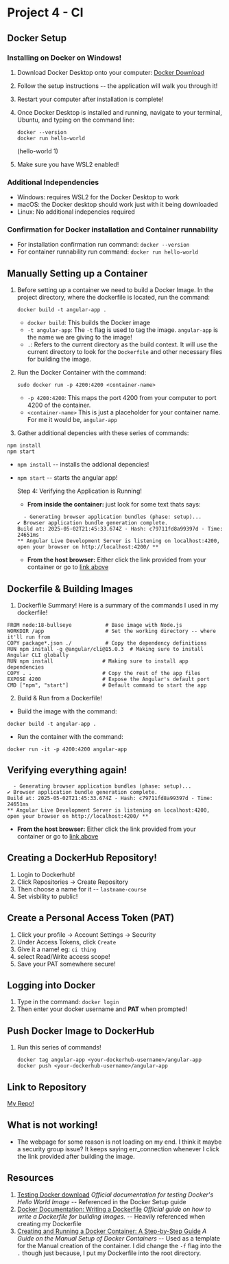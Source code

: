 # Project 4 - CI

## Docker Setup


### Installing on Docker on Windows!
  1. Download Docker Desktop onto your computer: [Docker Download](https://docs.docker.com/desktop/setup/install/windows-install/)
  2. Follow the setup instructions -- the application will walk you through it!
  3. Restart your computer after installation is complete!
  4. Once Docker Desktop is installed and running, navigate to your terminal, Ubuntu, and typing on the command line:
     
     ```
     docker --version
     docker run hello-world
     ```
     (hello-world 1)
  5. Make sure you have WSL2 enabled!

### Additional Independencies
  - Windows: requires WSL2 for the Docker Desktop to work
  - macOS: the Docker desktop should work just with it being downloaded
  - Linux: No additional indepencies required

### Confirmation for Docker installation and Container runnability
  - For installation confirmation run command: `docker --version`
  - For container runnability run command: `docker run hello-world`


## Manually Setting up a Container
1. Before setting up a container we need to build a Docker Image. In the project directory, where the dockerfile is located, run the command:
   ```
   docker build -t angular-app .
   ```
   - `docker build`: This builds the Docker image
   - `-t angular-app`: The `-t` flag is used to tag the image. `angular-app` is the name we are giving to the image!
   - `.`: Refers to the current directory as the build context. It will use the current directory to look for the `Dockerfile` and other necessary files for building the               image.
2. Run the Docker Container with the command:
   ```
   sudo docker run -p 4200:4200 <container-name>
   ```
   - `-p 4200:4200`: This maps the port 4200 from your computer to port 4200 of the container.
   - `<container-name>` This is just a placeholder for your container name. For me it would be, `angular-app`

3. Gather additional depencies with these series of commands:
```
npm install
npm start
```
- `npm install` -- installs the addional depencies!
- `npm start` -- starts the angular app!

  Step 4: Verifying the Application is Running!
  - **From inside the container:** just look for some text thats says:
  
  ```
    - Generating browser application bundles (phase: setup)...
  ✔ Browser application bundle generation complete.
  Build at: 2025-05-02T21:45:33.674Z - Hash: c79711fd8a99397d - Time: 24651ms
  ** Angular Live Development Server is listening on localhost:4200, open your browser on http://localhost:4200/ **
  ```

  - **From the host browser:** Either click the link provided from your container or go to [link above](http://localhost:4200)
 
## Dockerfile & Building Images
  1. Dockerfile Summary!
  Here is a summary of the commands I used in my dockerfile!
  ```
  FROM node:18-bullseye           # Base image with Node.js
  WORKDIR /app                    # Set the working directory -- where it'll run from
  COPY package*.json ./           # Copy the dependency definitions
  RUN npm install -g @angular/cli@15.0.3  # Making sure to install Angular CLI globally
  RUN npm install                # Making sure to install app dependencies
  COPY . .                       # Copy the rest of the app files
  EXPOSE 4200                    # Expose the Angular's default port
  CMD ["npm", "start"]           # Default command to start the app
  ```

  2.  Build & Run from a Dockerfile!
  - Build the image with the command:
  ```
  docker build -t angular-app .
  ```
  - Run the container with the command:
  ```
  docker run -it -p 4200:4200 angular-app
  ```
  ## Verifying everything again!
  ```
    - Generating browser application bundles (phase: setup)...
  ✔ Browser application bundle generation complete.
  Build at: 2025-05-02T21:45:33.674Z - Hash: c79711fd8a99397d - Time: 24651ms
  ** Angular Live Development Server is listening on localhost:4200, open your browser on http://localhost:4200/ **
  ```

  - **From the host browser:** Either click the link provided from your container or go to [link above](http://localhost:4200)

## Creating a DockerHub Repository!
  1. Login to Dockerhub!
  2. Click Repositories -> Create Repository
  3. Then choose a name for it -- ``lastname-course``
  4. Set visbility to public!


## Create a Personal Access Token (PAT)
1. Click your profile -> Account Settings -> Security
2. Under Access Tokens, click `Create`
3. Give it a name! eg: `ci thing `
4. select Read/Write access scope!
5. Save your PAT somewhere secure!

## Logging into Docker
  1. Type in the command: `docker login`
  2. Then enter your docker username and **PAT** when prompted!

## Push Docker Image to DockerHub
  1. Run this series of commands!
     ```
     docker tag angular-app <your-dockerhub-username>/angular-app
     docker push <your-dockerhub-username>/angular-app
     ```

## Link to Repository
[My Repo!](https://hub.docker.com/r/historyvariety/perdue-ceg3120/tags)


## What is not working!


 - The webpage for some reason is not loading on my end. I think it maybe a security group issue? It keeps saying err_connection whenever I click the link provided after building the image.


## Resources
1. [Testing Docker download](https://hub.docker.com/_/hello-world)
   *Official documentation for testing Docker's Hello World Image*
   -- Referenced in the Docker Setup guide
3. [Docker Documentation: Writing a Dockerfile](https://docs.docker.com/get-started/docker-concepts/building-images/writing-a-dockerfile/)
  *Official guide on how to write a Dockerfile for building images.*
   -- Heavily referenced when creating my Dockerfile
4. [Creating and Running a Docker Container: A Step-by-Step Guide](https://dontpaniclabs.com/blog/post/2024/01/18/creating-and-running-a-docker-container-a-step-by-step-guide/)
  *A Guide on the Manual Setup of Docker Containers*
    -- Used as a template for the Manual creation of the container. I did change the  `-f` flag into the `.` though just because, I put my Dockerfile into the root directory. 
